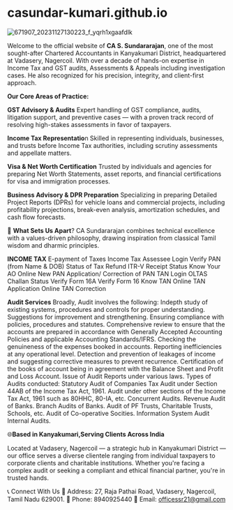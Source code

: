 # casundar-kumari.github.io
![671907_20231127130223_f_yqrh1xgaafdlk](https://github.com/user-attachments/assets/5fc9a387-d1f2-44bd-9233-69c967c311fb)
 
 Welcome to the official website of **CA S. Sundararajan**, one of the most sought-after Chartered Accountants in Kanyakumari District, headquartered at Vadasery, Nagercoil. With over a decade of hands-on expertise in Income Tax and GST audits, Assessments & Appeals including investigation cases. He also recognized for his precision, integrity, and client-first approach.

  
**Our Core Areas of Practice:**


**GST Advisory & Audits** Expert handling of GST compliance, audits, litigation support, and preventive cases — with a proven track record of resolving high-stakes assessments in favor of taxpayers.

**Income Tax Representatio**n Skilled in representing individuals, businesses, and trusts before Income Tax authorities, including scrutiny assessments and appellate matters.

**Visa & Net Worth Certification** Trusted by individuals and agencies for preparing Net Worth Statements, asset reports, and financial certifications for visa and immigration processes.

**Business Advisory & DPR Preparation** Specializing in preparing Detailed Project Reports (DPRs) for vehicle loans and commercial projects, including profitability projections, break-even analysis, amortization schedules, and cash flow forecasts.

🧭 **What Sets Us Apart**? CA Sundararajan combines technical excellence with a values-driven philosophy, drawing inspiration from classical Tamil wisdom and dharmic principles.


**INCOME TAX**
E-payment of Taxes
Income Tax Assessee Login
Verify PAN (from Name & DOB)
Status of Tax Refund
ITR-V Receipt Status
Know Your AO
Online New PAN Application/ Correction of PAN
TAN Login
OLTAS Challan Status
Verify Form 16A
Verify Form 16
Know TAN
Online TAN Application
Online TAN Correction

**Audit Services**
Broadly, Audit involves the following:
Indepth study of existing systems, procedures and controls for proper understanding. Suggestions for improvement and strengthening.
Ensuring compliance with policies, procedures and statutes.
Comprehensive review to ensure that the accounts are prepared in accordance with Generally Accepted Accounting Policies and applicable Accounting Standards/IFRS.
Checking the genuineness of the expenses booked in accounts.
Reporting inefficiencies at any operational level.
Detection and prevention of leakages of income and suggesting corrective measures to prevent recurrence.
Certification of the books of account being in agreement with the Balance Sheet and Profit and Loss Account.
Issue of Audit Reports under various laws.
Types of Audits conducted:
Statutory Audit of Companies
Tax Audit under Section 44AB of the Income Tax Act, 1961.
Audit under other sections of the Income Tax Act, 1961 such as 80HHC, 80-IA, etc.
Concurrent Audits.
Revenue Audit of Banks.
Branch Audits of Banks.
Audit of PF Trusts, Charitable Trusts, Schools, etc.
Audit of Co-operative Socities.
Information System Audit
Internal Audits.

🌐**Based in Kanyakumari,Serving Clients Across India**

Located at Vadasery, Nagercoil — a strategic hub in Kanyakumari District — our office serves a diverse clientele ranging from individual taxpayers to corporate clients and charitable institutions. Whether you're facing a complex audit or seeking a compliant and ethical financial partner, you're in trusted hands.

📞 Connect With Us 🏢 Address: 27, Raja Pathai Road, Vadasery, Nagercoil, Tamil Nadu 629001. 📱 Phone: 8940925440 📧 Email: officessr21@gmail.com


